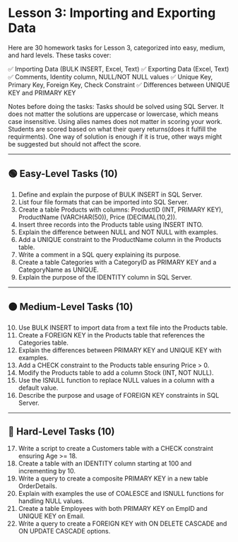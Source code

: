 # Lesson 3: Importing and Exporting Data

Here are 30 homework tasks for Lesson 3, categorized into easy, medium, and hard levels. These tasks cover:

✅ Importing Data (BULK INSERT, Excel, Text)
✅ Exporting Data (Excel, Text)
✅ Comments, Identity column, NULL/NOT NULL values
✅ Unique Key, Primary Key, Foreign Key, Check Constraint
✅ Differences between UNIQUE KEY and PRIMARY KEY

Notes before doing the tasks: Tasks should be solved using SQL Server. It does not matter the solutions are uppercase or lowercase, which means case insensitive. Using alies names does not matter in scoring your work. Students are scored based on what their query returns(does it fulfill the requirments). One way of solution is enough if it is true, other ways might be suggested but should not affect the score.
______________________________________

## 🟢 Easy-Level Tasks (10)
1. Define and explain the purpose of BULK INSERT in SQL Server.
2. List four file formats that can be imported into SQL Server.
3. Create a table Products with columns: ProductID (INT, PRIMARY KEY), ProductName (VARCHAR(50)), Price (DECIMAL(10,2)).
4. Insert three records into the Products table using INSERT INTO.
5. Explain the difference between NULL and NOT NULL with examples.
6. Add a UNIQUE constraint to the ProductName column in the Products table.
7. Write a comment in a SQL query explaining its purpose.
8. Create a table Categories with a CategoryID as PRIMARY KEY and a CategoryName as UNIQUE.
9. Explain the purpose of the IDENTITY column in SQL Server.

________________________________________

## 🟠 Medium-Level Tasks (10)
10. Use BULK INSERT to import data from a text file into the Products table.
11. Create a FOREIGN KEY in the Products table that references the Categories table.
12. Explain the differences between PRIMARY KEY and UNIQUE KEY with examples.
13. Add a CHECK constraint to the Products table ensuring Price > 0.
14. Modify the Products table to add a column Stock (INT, NOT NULL).
15. Use the ISNULL function to replace NULL values in a column with a default value.
16. Describe the purpose and usage of FOREIGN KEY constraints in SQL Server.

________________________________________

## 🔴 Hard-Level Tasks (10)
17. Write a script to create a Customers table with a CHECK constraint ensuring Age >= 18.
18. Create a table with an IDENTITY column starting at 100 and incrementing by 10.
19. Write a query to create a composite PRIMARY KEY in a new table OrderDetails.
20. Explain with examples the use of COALESCE and ISNULL functions for handling NULL values.
21. Create a table Employees with both PRIMARY KEY on EmpID and UNIQUE KEY on Email.
22. Write a query to create a FOREIGN KEY with ON DELETE CASCADE and ON UPDATE CASCADE options.
